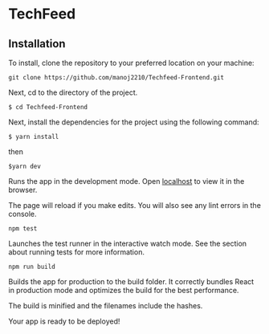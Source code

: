 # TechFeed 

## Installation

To install, clone the repository to your preferred location on your machine:

`git clone https://github.com/manoj2210/Techfeed-Frontend.git`

Next, cd to the directory of the project.

`$ cd Techfeed-Frontend`

Next, install the dependencies for the project using the following command:

`$ yarn install`

 then

`$yarn dev`

Runs the app in the development mode.
Open [localhost](http://localhost:3000) to view it in the browser.

The page will reload if you make edits.
You will also see any lint errors in the console.

`npm test`

Launches the test runner in the interactive watch mode.
See the section about running tests for more information.

`npm run build`

Builds the app for production to the build folder.
It correctly bundles React in production mode and optimizes the build for the best performance.

The build is minified and the filenames include the hashes.

Your app is ready to be deployed!
